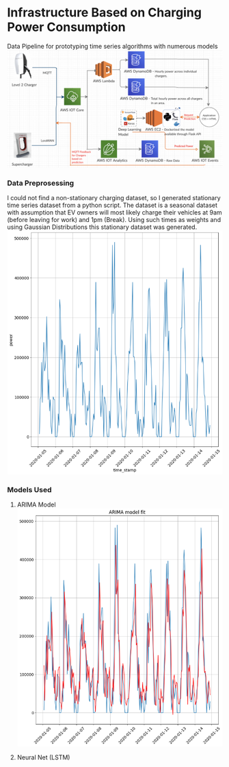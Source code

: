 # Infrastructure Based on Charging Power Consumption
Data Pipeline for prototyping time series algorithms with numerous models
![](Images/EV_Charger_Data_Pipeline.png)


### Data Preprosessing
I could not find a non-stationary charging dataset, so I generated stationary time series dataset from a python script. The dataset is a seasonal dataset with assumption that EV owners will most likely charge their vehicles at 9am (before leaving for work) and 1pm (Break). Using such times as weights and using Gaussian Distributions this stationary dataset was generated.
![](Images/dataset.png)



### Models Used

1) ARIMA Model
![](Images/Arima_model_fit.png)

2) Neural Net (LSTM)
